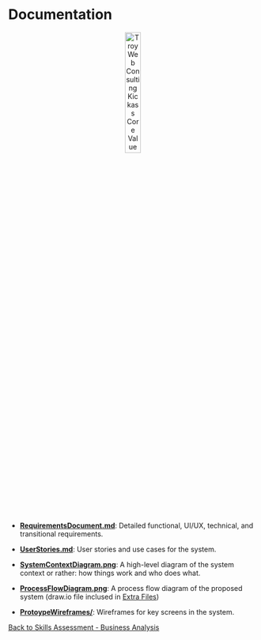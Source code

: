 # Documentation

<div style="text-align: center;">
    <img src="https://static.wixstatic.com/media/a26b8b_18415c043d834950a45e27488d51f39a~mv2.png/v1/fill/w_347,h_348,al_c,q_85,usm_0.66_1.00_0.01,enc_auto/Kick-Ass-Shirt.png" alt="Troy Web Consulting Kickass Core Value" style="object-fit: contain; object-position: center center; width: 25%;">
</div>


- **[RequirementsDocument.md](https://github.com/jonnyblevins/TWCSkillsAssessment/blob/main/3_The_Documentation/RequirementsDocument.md)**: Detailed functional, UI/UX, technical, and transitional requirements.
  
- **[UserStories.md](https://github.com/jonnyblevins/TWCSkillsAssessment/blob/main/3_The_Documentation/UserStories.md)**: User stories and use cases for the system.
  
- **[SystemContextDiagram.png](https://github.com/jonnyblevins/TWCSkillsAssessment/blob/main/3_The_Documentation/SystemContextDiagram.png)**: A high-level diagram of the system context or rather: how things work and who does what.
  
- **[ProcessFlowDiagram.png](https://github.com/jonnyblevins/TWCSkillsAssessment/blob/main/3_The_Documentation/ProcessFlowDiagram.png)**: A process flow diagram of the proposed system (draw.io file inclused in [Extra Files](https://github.com/jonnyblevins/TWCSkillsAssessment/blob/main/8_Extra_Files))
  
- **[ProtoypeWireframes/](https://github.com/jonnyblevins/TWCSkillsAssessment/blob/main/3_The_Documentation/PrototypeWireframes.md)**: Wireframes for key screens in the system.


[Back to Skills Assessment - Business Analysis](https://github.com/jonnyblevins/TWCSkillsAssessment/blob/main/README.md)
